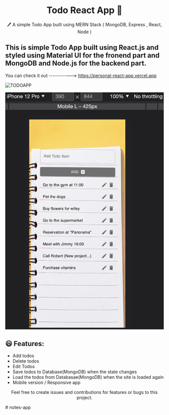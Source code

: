 <h1 align='center'> Todo React App  📝</h1>  
<p align="center">
  🖊️ A simple Todo App built using MERN Stack ( MongoDB, Express , React, Node )</a>
</p>

## This is simple Todo App built using React.js and styled using Material UI for the fronend part and MongoDB and Node.js for the backend part.
You can check it out    ----------->     https://personal-react-app.vercel.app

![TODOAPP](https://github.com/yordanmilenov/Personal-React-App/blob/main/Screenshot%202023-03-14%20at%2011.01.05.png)

![TODOAPP](https://github.com/yordanmilenov/Personal-React-App/blob/main/Screenshot%202023-03-14%20at%2010.30.18.png)

## 😃 Features:

- Add todos
- Delete todos
- Edit Todos
- Save todos to Database(MongoDB) when the state changes
- Load the todos from Databasae(MongoDB) when the site is loaded again
- Mobile version / Responsive app


<p align="center">
  Feel free to create issues and contributions for features or bugs to this project.
  </p>
# notes-app
